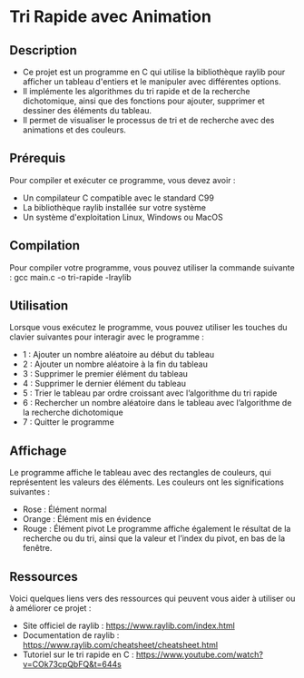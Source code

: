 # Tri Rapide avec Animation
## Description
* Ce projet est un programme en C qui utilise la bibliothèque raylib pour afficher un tableau d'entiers et le manipuler avec différentes options.
* Il implémente les algorithmes du tri rapide et de la recherche dichotomique, ainsi que des fonctions pour ajouter, supprimer et dessiner des éléments du tableau.
* Il permet de visualiser le processus de tri et de recherche avec des animations et des couleurs.
## Prérequis
Pour compiler et exécuter ce programme, vous devez avoir :

* Un compilateur C compatible avec le standard C99
* La bibliothèque raylib installée sur votre système
* Un système d'exploitation Linux, Windows ou MacOS
## Compilation
Pour compiler votre programme, vous pouvez utiliser la commande suivante :
gcc main.c -o tri-rapide -lraylib

## Utilisation
Lorsque vous exécutez le programme, vous pouvez utiliser les touches du clavier suivantes pour interagir avec le programme :

* 1 : Ajouter un nombre aléatoire au début du tableau
* 2 : Ajouter un nombre aléatoire à la fin du tableau
* 3 : Supprimer le premier élément du tableau
* 4 : Supprimer le dernier élément du tableau
* 5 : Trier le tableau par ordre croissant avec l’algorithme du tri rapide
* 6 : Rechercher un nombre aléatoire dans le tableau avec l’algorithme de la recherche dichotomique
* 7 : Quitter le programme
## Affichage
Le programme affiche le tableau avec des rectangles de couleurs, qui représentent les valeurs des éléments. Les couleurs ont les significations suivantes :

* Rose : Élément normal
* Orange : Élément mis en évidence
* Rouge : Élément pivot
Le programme affiche également le résultat de la recherche ou du tri, ainsi que la valeur et l’index du pivot, en bas de la fenêtre.
## Ressources
Voici quelques liens vers des ressources qui peuvent vous aider à utiliser ou à améliorer ce projet :

* Site officiel de raylib : https://www.raylib.com/index.html
* Documentation de raylib : https://www.raylib.com/cheatsheet/cheatsheet.html
* Tutoriel sur le tri rapide en C : https://www.youtube.com/watch?v=COk73cpQbFQ&t=644s

